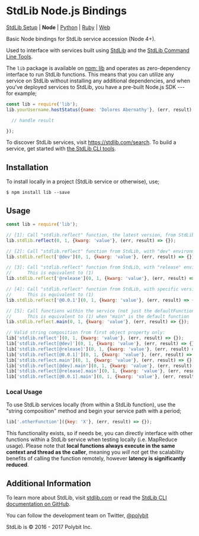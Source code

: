 # StdLib Node.js Bindings

[StdLib Setup](https://github.com/stdlib/lib) |
**Node** |
[Python](https://github.com/stdlib/lib-python) |
[Ruby](https://github.com/stdlib/lib-ruby) |
[Web](https://github.com/stdlib/lib-js)

Basic Node bindings for StdLib service accession (Node 4+).

Used to interface with services built using [StdLib](https://stdlib.com) and
the [StdLib Command Line Tools](https://github.com/stdlib/lib).

The `lib` package is available on [npm: lib](https://npmjs.org/package/lib) and
operates as zero-dependency interface to run StdLib functions. This means that
you can utilize any service on StdLib without installing any additional
dependencies, and when you've deployed services to StdLib, you have a pre-built
Node.js SDK --- for example;

```javascript
const lib = require('lib');
lib.yourUsername.hostStatus({name: 'Dolores Abernathy'}, (err, result) => {

  // handle result

});
```

To discover StdLib services, visit https://stdlib.com/search. To build a service,
get started with [the StdLib CLI tools](https://github.com/stdlib/lib).

## Installation

To install locally in a project (StdLib service or otherwise), use;

```shell
$ npm install lib --save
```

## Usage

```javascript
const lib = require('lib');

// [1]: Call "stdlib.reflect" function, the latest version, from StdLib
lib.stdlib.reflect(0, 1, {kwarg: 'value'}, (err, result) => {});

// [2]: Call "stdlib.reflect" function from StdLib, with "dev" environment
lib.stdlib.reflect['@dev'](0, 1, {kwarg: 'value'}, (err, result) => {});

// [3]: Call "stdlib.reflect" function from StdLib, with "release" environment
//      This is equivalent to (1)
lib.stdlib.reflect['@release'](0, 1, {kwarg: 'value'}, (err, result) => {});

// [4]: Call "stdlib.reflect" function from StdLib, with specific version
//      This is equivalent to (1)
lib.stdlib.reflect['@0.0.1'](0, 1, {kwarg: 'value'}, (err, result) => {});

// [5]: Call functions within the service (not just the defaultFunction)
//      This is equivalent to (1) when "main" is the default function
lib.stdlib.reflect.main(0, 1, {kwarg: 'value'}, (err, result) => {});

// Valid string composition from first object property only:
lib['stdlib.reflect'](0, 1, {kwarg: 'value'}, (err, result) => {});
lib['stdlib.reflect[@dev]'](0, 1, {kwarg: 'value'}, (err, result) => {});
lib['stdlib.reflect[@release]'](0, 1, {kwarg: 'value'}, (err, result) => {});
lib['stdlib.reflect[@0.0.1]'](0, 1, {kwarg: 'value'}, (err, result) => {});
lib['stdlib.reflect.main'](0, 1, {kwarg: 'value'}, (err, result) => {});
lib['stdlib.reflect[@dev].main'](0, 1, {kwarg: 'value'}, (err, result) => {});
lib['stdlib.reflect[@release].main'](0, 1, {kwarg: 'value'}, (err, result) => {});
lib['stdlib.reflect[@0.0.1].main'](0, 1, {kwarg: 'value'}, (err, result) => {});
```

### Local Usage

To use StdLib services locally (from within a StdLib function), use the
"string composition" method and begin your service path with a period;

```javascript
lib['.otherFunction']({key: 'X'}, (err, result) => {});
```

This functionality exists, so if needs be, you can directly interface with
other functions within a StdLib service when testing locally (i.e. MapReduce
  usage). Please note that **local functions always execute in the same context
  and thread as the caller**, meaning you *will not* get the scalability benefits
  of calling the function remotely, however **latency is significantly reduced**.

## Additional Information

To learn more about StdLib, visit [stdlib.com](https://stdlib.com) or read the
[StdLib CLI documentation on GitHub](https://github.com/stdlib/lib).

You can follow the development team on Twitter, [@polybit](https://twitter.com/polybit)

StdLib is &copy; 2016 - 2017 Polybit Inc.
